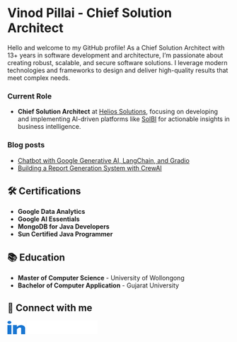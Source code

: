 # Vinod Pillai - Chief Solution Architect

Hello and welcome to my GitHub profile! As a Chief Solution Architect with 13+ years in software development and architecture, I’m passionate about creating robust, scalable, and secure software solutions. I leverage modern technologies and frameworks to design and deliver high-quality results that meet complex needs.

### Current Role
- **Chief Solution Architect** at [Helios Solutions](https://www.heliossolutions.in/), focusing on developing and implementing AI-driven platforms like [SolBI](https://solbi.ai/) for actionable insights in business intelligence.

### Blog posts
<!-- BLOG-POST-LIST:START -->
- [Chatbot with Google Generative AI, LangChain, and Gradio](https://medium.com/@vinodthebest/build-your-own-memory-powered-chatbot-with-google-generative-ai-langchain-and-gradio-6d1a6acee95c)
- [Building a Report Generation System with CrewAI](https://medium.com/@vinodthebest/building-a-report-generation-system-with-crewai-cf88c8816e00)
<!-- BLOG-POST-LIST:END -->

## 🛠 Certifications

- **Google Data Analytics**
- **Google AI Essentials**
- **MongoDB for Java Developers**
- **Sun Certified Java Programmer**

## 📚 Education

- **Master of Computer Science** - University of Wollongong
- **Bachelor of Computer Application** - Gujarat University

## 🤝 Connect with me
<p align="left">
<a href="https://www.linkedin.com/in/vinodvpillai/" target="_blank"><img align="center" src="https://github.com/vinodvpillai/vinodvpillai/blob/main/resources/linked-in-alt.svg" alt="aavila0707" height="30" width="40" /></a>
<a href="https://medium.com/@vinodthebest" target="_blank"><img align="center" src="https://github.com/vinodvpillai/vinodvpillai/blob/main/resources/Medium-Logo-White-RGB@1x.png" alt="aavila0707" height="30" width="160" /></a>
</p>
